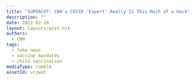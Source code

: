 ```yaml
---
title: "SUPERCUT: CNN's COVID 'Expert' Really Is This Much of a Hack"
description: ""
date: 2022-02-10
layout: layouts/post.njk
authors:
  - CNN
tags:
  - fake news
  - vaccine mandates
  - child vaccination
mediaType: rumble
assetId: vrzwut
---
```

